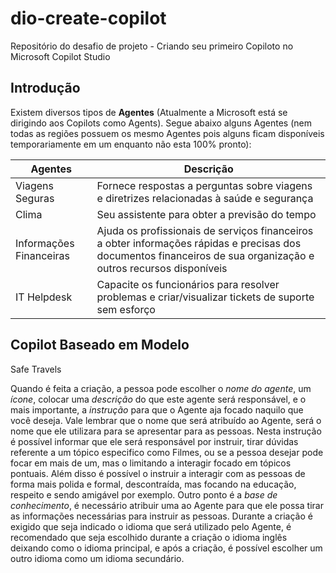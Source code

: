 # dio-create-copilot
Repositório do desafio de projeto - Criando seu primeiro Copiloto no Microsoft Copilot Studio

## Introdução

Existem diversos tipos de **Agentes** (Atualmente a Microsoft está se dirigindo aos Copilots como Agents). Segue abaixo alguns Agentes (nem todas as regiões possuem os mesmo Agentes pois alguns ficam disponíveis temporariamente em um enquanto não esta 100% pronto):

Agentes   | Descrição
--------- | ------
Viagens Seguras | Fornece respostas a perguntas sobre viagens e diretrizes relacionadas à saúde e segurança
Clima | Seu assistente para obter a previsão do tempo
Informações Financeiras | Ajuda os profissionais de serviços financeiros a obter informações rápidas e precisas dos documentos financeiros de sua organização e outros recursos disponíveis
IT Helpdesk | Capacite os funcionários para resolver problemas e criar/visualizar tickets de suporte sem esforço

## Copilot Baseado em Modelo

Safe Travels

Quando é feita a criação, a pessoa pode escolher o *nome do agente*, um *ícone*, colocar uma *descrição* do que este agente será responsável, e o mais importante, a *instrução* para que o Agente aja focado naquilo que você deseja. Vale lembrar que o nome que será atribuído ao Agente, será o nome que ele utilizara para se apresentar para as pessoas. Nesta instrução é possível informar que ele será responsável por instruir, tirar dúvidas referente a um tópico especifico como Filmes, ou se a pessoa desejar pode focar em mais de um, mas o limitando a interagir focado em tópicos pontuais. Além disso é possível o instruir a interagir com as pessoas de forma mais polida e formal, descontraída, mas focando na educação, respeito e sendo amigável por exemplo. Outro ponto é a *base de conhecimento*, é necessário atribuir uma ao Agente para que ele possa tirar as informações necessárias para instruir as pessoas. Durante a criação é exigido que seja indicado o idioma que será utilizado pelo Agente, é recomendado que seja escolhido durante a criação o idioma inglês deixando como o idioma principal, e após a criação, é possível escolher um outro idioma como um idioma secundário. 
